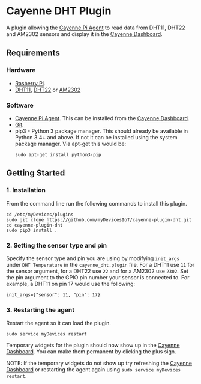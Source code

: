 # Cayenne DHT Plugin
A plugin allowing the [Cayenne Pi Agent](https://github.com/myDevicesIoT/Cayenne-Agent) to read data from DHT11, DHT22 and AM2302 sensors and display it in the [Cayenne Dashboard](https://cayenne.mydevices.com).

## Requirements
### Hardware
* [Rasberry Pi](https://www.raspberrypi.org).
* [DHT11](https://www.adafruit.com/product/386), [DHT22](https://www.adafruit.com/product/385) or [AM2302](https://www.adafruit.com/product/393)

### Software
* [Cayenne Pi Agent](https://github.com/myDevicesIoT/Cayenne-Agent). This can be installed from the [Cayenne Dashboard](https://cayenne.mydevices.com).
* [Git](https://git-scm.com/).
* pip3 - Python 3 package manager. This should already be available in Python 3.4+ and above. If not it can be installed using the system package manager. Via apt-get this would be:
  ```
  sudo apt-get install python3-pip
  ```

## Getting Started
### 1. Installation

   From the command line run the following commands to install this plugin.
   ```
   cd /etc/myDevices/plugins
   sudo git clone https://github.com/myDevicesIoT/cayenne-plugin-dht.git
   cd cayenne-plugin-dht
   sudo pip3 install .
   ```

### 2. Setting the sensor type and pin

   Specify the sensor type and pin you are using by modifying `init_args` under `DHT Temperature` in the `cayenne_dht.plugin` file.
   For a DHT11 use `11` for the sensor argument, for a DHT22 use `22` and for a AM2302 use `2302`. Set the pin argument to the GPIO
   pin number your sensor is connected to. For example, a DHT11 on pin 17 would use the following:
   ```
   init_args={"sensor": 11, "pin": 17}
   ```

### 3. Restarting the agent

   Restart the agent so it can load the plugin.
   ```
   sudo service myDevices restart
   ```
   Temporary widgets for the plugin should now show up in the [Cayenne Dashboard](https://cayenne.mydevices.com). You can make them permanent by clicking the plus sign.

   NOTE: If the temporary widgets do not show up try refreshing the [Cayenne Dashboard](https://cayenne.mydevices.com) or restarting the agent again using `sudo service myDevices restart`.